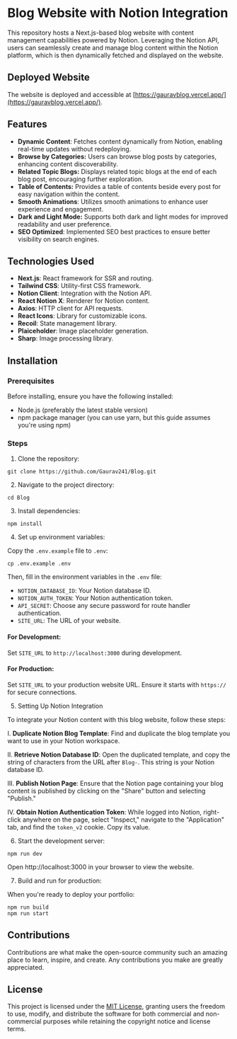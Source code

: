 # Blog Website with Notion Integration

This repository hosts a Next.js-based blog website with content management capabilities powered by Notion. Leveraging the Notion API, users can seamlessly create and manage blog content within the Notion platform, which is then dynamically fetched and displayed on the website.

## Deployed Website

The website is deployed and accessible at [https://gauravblog.vercel.app/](https://gauravblog.vercel.app/).

## Features

- **Dynamic Content**: Fetches content dynamically from Notion, enabling real-time updates without redeploying.
- **Browse by Categories:** Users can browse blog posts by categories, enhancing content discoverability.
- **Related Topic Blogs:** Displays related topic blogs at the end of each blog post, encouraging further exploration.
- **Table of Contents:** Provides a table of contents beside every post for easy navigation within the content.
- **Smooth Animations**: Utilizes smooth animations to enhance user experience and engagement.
- **Dark and Light Mode:** Supports both dark and light modes for improved readability and user preference.
- **SEO Optimized**: Implemented SEO best practices to ensure better visibility on search engines.

## Technologies Used

- **Next.js**: React framework for SSR and routing.
- **Tailwind CSS**: Utility-first CSS framework.
- **Notion Client**: Integration with the Notion API.
- **React Notion X**: Renderer for Notion content.
- **Axios**: HTTP client for API requests.
- **React Icons**: Library for customizable icons.
- **Recoil**: State management library.
- **Plaiceholder**: Image placeholder generation.
- **Sharp**: Image processing library.

## Installation

### Prerequisites

Before installing, ensure you have the following installed:

- Node.js (preferably the latest stable version)
- npm package manager (you can use yarn, but this guide assumes you're using npm)

### Steps

1. Clone the repository:

```
git clone https://github.com/Gaurav241/Blog.git
```

2. Navigate to the project directory:

```
cd Blog
```

3. Install dependencies:

```
npm install
```

4. Set up environment variables:

Copy the `.env.example` file to `.env`:

```
cp .env.example .env
```
Then, fill in the environment variables in the `.env` file:

- `NOTION_DATABASE_ID`: Your Notion database ID.
- `NOTION_AUTH_TOKEN`: Your Notion authentication token.
- `API_SECRET`: Choose any secure password for route handler authentication.
- `SITE_URL`: The URL of your website.

#### For Development:

Set `SITE_URL` to `http://localhost:3000` during development.

#### For Production:

Set `SITE_URL` to your production website URL. Ensure it starts with `https://` for secure connections.

5. Setting Up Notion Integration

To integrate your Notion content with this blog website, follow these steps:

I. **Duplicate Notion Blog Template**: Find and duplicate the blog template you want to use in your Notion workspace.

II. **Retrieve Notion Database ID**: Open the duplicated template, and copy the string of characters from the URL after `Blog-`. This string is your Notion database ID.

III. **Publish Notion Page**: Ensure that the Notion page containing your blog content is published by clicking on the "Share" button and selecting "Publish."

IV. **Obtain Notion Authentication Token**: While logged into Notion, right-click anywhere on the page, select "Inspect," navigate to the "Application" tab, and find the `token_v2` cookie. Copy its value.

6. Start the development server:

```
npm run dev
```
Open http://localhost:3000 in your browser to view the website.

7. Build and run for production:

When you're ready to deploy your portfolio:
```
npm run build
npm run start
```

## Contributions

Contributions are what make the open-source community such an amazing place to learn, inspire, and create. Any contributions you make are greatly appreciated.

## License

This project is licensed under the [MIT License](LICENSE.txt), granting users the freedom to use, modify, and distribute the software for both commercial and non-commercial purposes while retaining the copyright notice and license terms.
